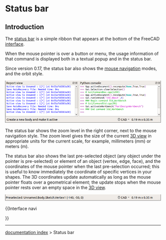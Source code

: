 # Status bar
## Introduction

The [status bar](status_bar.md) is a simple ribbon that appears at the bottom of the FreeCAD [interface](interface.md).

When the mouse pointer is over a button or menu, the usage information of that command is displayed both in a textual popup and in the status bar.

Since version 0.17, the status bar also shows the [mouse navigation](Mouse_navigation.md) modes, and the orbit style.

![](images/FreeCAD_Status_bar.png )

The status bar shows the zoom level in the right corner, next to the mouse navigation style. The zoom level gives the size of the current [3D view](3D_view.md) in appropriate units for the current scale, for example, millimeters (mm) or meters (m).

The status bar also shows the last pre-selected object (any object under the pointer is pre-selected) or element of an object (vertex, edge, face), and the coordinates of the mouse pointer when the last pre-selection occurred; this is useful to know immediately the coordinate of specific vertices in your shapes. The 3D coordinates update automatically as long as the mouse pointer floats over a geometrical element; the update stops when the mouse pointer rests over an empty space in the [3D view](3D_view.md).

![](images/FreeCAD_Status_bar_selected.png )




{{Interface navi

}}

---
[documentation index](../README.md) > Status bar
